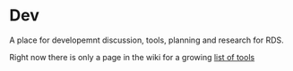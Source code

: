 # Dev

A place for developemnt discussion, tools, planning and research for RDS.

Right now there is only a page in the wiki for a growing [list of tools](https://github.com/ravendesignsystem/dev/wiki/Tools)
